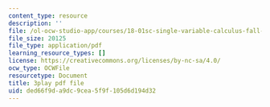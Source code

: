 ```yaml
---
content_type: resource
description: ''
file: /ol-ocw-studio-app/courses/18-01sc-single-variable-calculus-fall-2010/ded66f9da9dc9cea5f9f105d6d194d32_W7sNkRpcydk.pdf
file_size: 20125
file_type: application/pdf
learning_resource_types: []
license: https://creativecommons.org/licenses/by-nc-sa/4.0/
ocw_type: OCWFile
resourcetype: Document
title: 3play pdf file
uid: ded66f9d-a9dc-9cea-5f9f-105d6d194d32
---
```

